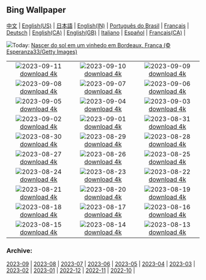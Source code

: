 ## Bing Wallpaper
[中文](README.md) |                     [English(US)](en-US.md) |                     [日本語](ja-JP.md) |                     [English(IN)](en-IN.md) |                     [Português do Brasil](pt-BR.md) |                     [Français](fr-FR.md) |                     [Deutsch](de-DE.md) |                     [English(CA)](en-CA.md) |                     [English(GB)](en-GB.md) |                     [Italiano](it-IT.md) |                     [Español](es-ES.md) |                     [Français(CA)](fr-CA.md) |                    

![](https://www.bing.com/th?id=OHR.MarathonMedoc_PT-BR1559256786_UHD.jpg&w=1000)Today: [Nascer do sol em um vinhedo em Bordeaux, França (© Esperanza33/Getty Images)](https://www.bing.com/th?id=OHR.MarathonMedoc_PT-BR1559256786_UHD.jpg)

|      |      |      |
| :----: | :----: | :----: |
|![](https://www.bing.com/th?id=OHR.WalrusSvalbard_PT-BR0496764214_UHD.jpg&pid=hp&w=384&h=216&rs=1&c=4)2023-09-11 [download 4k](https://www.bing.com/th?id=OHR.WalrusSvalbard_PT-BR0496764214_UHD.jpg)|![](https://www.bing.com/th?id=OHR.AyutthayaTemple_PT-BR9714434694_UHD.jpg&pid=hp&w=384&h=216&rs=1&c=4)2023-09-10 [download 4k](https://www.bing.com/th?id=OHR.AyutthayaTemple_PT-BR9714434694_UHD.jpg)|![](https://www.bing.com/th?id=OHR.BathCircus_PT-BR8962736983_UHD.jpg&pid=hp&w=384&h=216&rs=1&c=4)2023-09-09 [download 4k](https://www.bing.com/th?id=OHR.BathCircus_PT-BR8962736983_UHD.jpg)|
|![](https://www.bing.com/th?id=OHR.MonumentoIpiranga_PT-BR4832546243_UHD.jpg&pid=hp&w=384&h=216&rs=1&c=4)2023-09-08 [download 4k](https://www.bing.com/th?id=OHR.MonumentoIpiranga_PT-BR4832546243_UHD.jpg)|![](https://www.bing.com/th?id=OHR.CreteHarbor_PT-BR1581901908_UHD.jpg&pid=hp&w=384&h=216&rs=1&c=4)2023-09-07 [download 4k](https://www.bing.com/th?id=OHR.CreteHarbor_PT-BR1581901908_UHD.jpg)|![](https://www.bing.com/th?id=OHR.MountSegla_PT-BR1076909696_UHD.jpg&pid=hp&w=384&h=216&rs=1&c=4)2023-09-06 [download 4k](https://www.bing.com/th?id=OHR.MountSegla_PT-BR1076909696_UHD.jpg)|
|![](https://www.bing.com/th?id=OHR.BourgesMarsh_PT-BR0624704700_UHD.jpg&pid=hp&w=384&h=216&rs=1&c=4)2023-09-05 [download 4k](https://www.bing.com/th?id=OHR.BourgesMarsh_PT-BR0624704700_UHD.jpg)|![](https://www.bing.com/th?id=OHR.ManhattanAerial_PT-BR8149904534_UHD.jpg&pid=hp&w=384&h=216&rs=1&c=4)2023-09-04 [download 4k](https://www.bing.com/th?id=OHR.ManhattanAerial_PT-BR8149904534_UHD.jpg)|![](https://www.bing.com/th?id=OHR.TinyHummer_PT-BR7642539069_UHD.jpg&pid=hp&w=384&h=216&rs=1&c=4)2023-09-03 [download 4k](https://www.bing.com/th?id=OHR.TinyHummer_PT-BR7642539069_UHD.jpg)|
|![](https://www.bing.com/th?id=OHR.TurkeyTailMush_PT-BR7169836000_UHD.jpg&pid=hp&w=384&h=216&rs=1&c=4)2023-09-02 [download 4k](https://www.bing.com/th?id=OHR.TurkeyTailMush_PT-BR7169836000_UHD.jpg)|![](https://www.bing.com/th?id=OHR.IronwoodCactus_PT-BR6649967427_UHD.jpg&pid=hp&w=384&h=216&rs=1&c=4)2023-09-01 [download 4k](https://www.bing.com/th?id=OHR.IronwoodCactus_PT-BR6649967427_UHD.jpg)|![](https://www.bing.com/th?id=OHR.NingalooShark_PT-BR6162667843_UHD.jpg&pid=hp&w=384&h=216&rs=1&c=4)2023-08-31 [download 4k](https://www.bing.com/th?id=OHR.NingalooShark_PT-BR6162667843_UHD.jpg)|
|![](https://www.bing.com/th?id=OHR.TetonBison_PT-BR0402928868_UHD.jpg&pid=hp&w=384&h=216&rs=1&c=4)2023-08-30 [download 4k](https://www.bing.com/th?id=OHR.TetonBison_PT-BR0402928868_UHD.jpg)|![](https://www.bing.com/th?id=OHR.DubrovnikHarbor_PT-BR0322375013_UHD.jpg&pid=hp&w=384&h=216&rs=1&c=4)2023-08-29 [download 4k](https://www.bing.com/th?id=OHR.DubrovnikHarbor_PT-BR0322375013_UHD.jpg)|![](https://www.bing.com/th?id=OHR.JejuIsland_PT-BR9709424448_UHD.jpg&pid=hp&w=384&h=216&rs=1&c=4)2023-08-28 [download 4k](https://www.bing.com/th?id=OHR.JejuIsland_PT-BR9709424448_UHD.jpg)|
|![](https://www.bing.com/th?id=OHR.MuseumIsland_PT-BR8963448703_UHD.jpg&pid=hp&w=384&h=216&rs=1&c=4)2023-08-27 [download 4k](https://www.bing.com/th?id=OHR.MuseumIsland_PT-BR8963448703_UHD.jpg)|![](https://www.bing.com/th?id=OHR.YellowstoneFalls_PT-BR8388955489_UHD.jpg&pid=hp&w=384&h=216&rs=1&c=4)2023-08-26 [download 4k](https://www.bing.com/th?id=OHR.YellowstoneFalls_PT-BR8388955489_UHD.jpg)|![](https://www.bing.com/th?id=OHR.SharkFinCove_PT-BR7883835575_UHD.jpg&pid=hp&w=384&h=216&rs=1&c=4)2023-08-25 [download 4k](https://www.bing.com/th?id=OHR.SharkFinCove_PT-BR7883835575_UHD.jpg)|
|![](https://www.bing.com/th?id=OHR.SkogafossWaterfall_PT-BR7394704213_UHD.jpg&pid=hp&w=384&h=216&rs=1&c=4)2023-08-24 [download 4k](https://www.bing.com/th?id=OHR.SkogafossWaterfall_PT-BR7394704213_UHD.jpg)|![](https://www.bing.com/th?id=OHR.TunisiaAmphitheatre_PT-BR7158376086_UHD.jpg&pid=hp&w=384&h=216&rs=1&c=4)2023-08-23 [download 4k](https://www.bing.com/th?id=OHR.TunisiaAmphitheatre_PT-BR7158376086_UHD.jpg)|![](https://www.bing.com/th?id=OHR.EmeraldLakeYukon_PT-BR6870373450_UHD.jpg&pid=hp&w=384&h=216&rs=1&c=4)2023-08-22 [download 4k](https://www.bing.com/th?id=OHR.EmeraldLakeYukon_PT-BR6870373450_UHD.jpg)|
|![](https://www.bing.com/th?id=OHR.StartPointLight_PT-BR6638873206_UHD.jpg&pid=hp&w=384&h=216&rs=1&c=4)2023-08-21 [download 4k](https://www.bing.com/th?id=OHR.StartPointLight_PT-BR6638873206_UHD.jpg)|![](https://www.bing.com/th?id=OHR.CameraSquirrel_PT-BR6385198760_UHD.jpg&pid=hp&w=384&h=216&rs=1&c=4)2023-08-20 [download 4k](https://www.bing.com/th?id=OHR.CameraSquirrel_PT-BR6385198760_UHD.jpg)|![](https://www.bing.com/th?id=OHR.AvatarMountain_PT-BR6129685721_UHD.jpg&pid=hp&w=384&h=216&rs=1&c=4)2023-08-19 [download 4k](https://www.bing.com/th?id=OHR.AvatarMountain_PT-BR6129685721_UHD.jpg)|
|![](https://www.bing.com/th?id=OHR.CamelsAbove_PT-BR2394632603_UHD.jpg&pid=hp&w=384&h=216&rs=1&c=4)2023-08-18 [download 4k](https://www.bing.com/th?id=OHR.CamelsAbove_PT-BR2394632603_UHD.jpg)|![](https://www.bing.com/th?id=OHR.KeyWestBridge_PT-BR4840240790_UHD.jpg&pid=hp&w=384&h=216&rs=1&c=4)2023-08-17 [download 4k](https://www.bing.com/th?id=OHR.KeyWestBridge_PT-BR4840240790_UHD.jpg)|![](https://www.bing.com/th?id=OHR.TaorminaSquare_PT-BR4606680461_UHD.jpg&pid=hp&w=384&h=216&rs=1&c=4)2023-08-16 [download 4k](https://www.bing.com/th?id=OHR.TaorminaSquare_PT-BR4606680461_UHD.jpg)|
|![](https://www.bing.com/th?id=OHR.GeckoLeaf_PT-BR4941282205_UHD.jpg&pid=hp&w=384&h=216&rs=1&c=4)2023-08-15 [download 4k](https://www.bing.com/th?id=OHR.GeckoLeaf_PT-BR4941282205_UHD.jpg)|![](https://www.bing.com/th?id=OHR.PerseidsOregon_PT-BR3992857450_UHD.jpg&pid=hp&w=384&h=216&rs=1&c=4)2023-08-14 [download 4k](https://www.bing.com/th?id=OHR.PerseidsOregon_PT-BR3992857450_UHD.jpg)|![](https://www.bing.com/th?id=OHR.ThreeElephants_PT-BR3742812979_UHD.jpg&pid=hp&w=384&h=216&rs=1&c=4)2023-08-13 [download 4k](https://www.bing.com/th?id=OHR.ThreeElephants_PT-BR3742812979_UHD.jpg)|


### Archive:
[2023-09](archive/pt-BR/202309/README.md) | [2023-08](archive/pt-BR/202308/README.md) | [2023-07](archive/pt-BR/202307/README.md) | [2023-06](archive/pt-BR/202306/README.md) | [2023-05](archive/pt-BR/202305/README.md) | [2023-04](archive/pt-BR/202304/README.md) | [2023-03](archive/pt-BR/202303/README.md) | [2023-02](archive/pt-BR/202302/README.md) | [2023-01](archive/pt-BR/202301/README.md) | [2022-12](archive/pt-BR/202212/README.md) | [2022-11](archive/pt-BR/202211/README.md) | [2022-10](archive/pt-BR/202210/README.md) | 